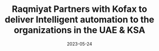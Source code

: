 ---
category:
- .nan
date: 2023-05-24
keyword_suggestion: ubuntu install docker
post_inspiration: https://www.zawya.com/en/press-release/companies-news/raqmiyat-partners-with-kofax-to-deliver-intelligent-automation-to-the-organizations-in-the-uae-and-ksa-pvcmjqn5
silot_terms: digital automation
title: Raqmiyat Partners with Kofax to deliver Intelligent <b>automation</b> to the
  organizations in the UAE &amp; KSA
---